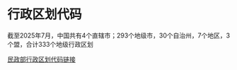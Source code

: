 # 行政区划代码
截至2025年7月，中国共有4个直辖市；293个地级市，30个自治州，7个地区，3个盟，合计333个地级行政区划

[民政部行政区划代码链接](https://www.mca.gov.cn/n156/n186/index.html)
